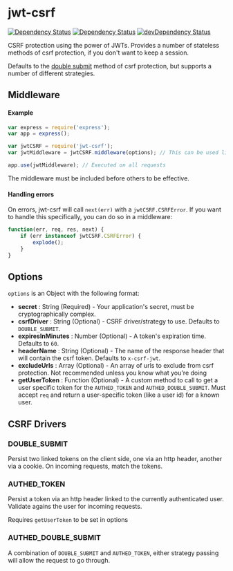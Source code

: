 # jwt-csrf

[![Dependency Status](http://tooling.paypalcorp.com/badges/npm/version/jwt-csrf.svg?style=flat-square)](http://tooling.paypalcorp.com/badges/npm/version/jwt-csrf.svg?style=flat-square)
[![Dependency Status](http://tooling.paypalcorp.com/badges/david/NodeXOShared/jwt-csrf.svg?style=flat-square)](http://tooling.paypalcorp.com/badges/david/NodeXOShared/jwt-csrf.svg?style=flat-square)
[![devDependency Status](http://tooling.paypalcorp.com:/badges/david/dev/NodeXOShared/jwt-csrf.svg?style=flat-square)](http://tooling.paypalcorp.com/badges/david/NodeXOShared/jwt-csrf.svg?style=flat-square)

CSRF protection using the power of JWTs. Provides a number of stateless methods of csrf protection, if you don't want to keep a session.

Defaults to the [double submit](https://www.owasp.org/index.php/Cross-Site_Request_Forgery_(CSRF)_Prevention_Cheat_Sheet#Double_Submit_Cookies) method of csrf protection, but supports a number of different strategies.

## Middleware

#### Example

 ```javascript
var express = require('express');
var app = express();

var jwtCSRF = require('jwt-csrf');
var jwtMiddleware = jwtCSRF.middleware(options); // This can be used like any other Express middleware

app.use(jwtMiddleware); // Executed on all requests
 ```

The middleware must be included before others to be effective.

#### Handling errors

On errors, jwt-csrf will call `next(err)` with a `jwtCSRF.CSRFError`. If you want to handle this specifically, you can do so in a middleware:

```javascript
function(err, req, res, next) {
    if (err instanceof jwtCSRF.CSRFError) {
        explode();
    }
}
```

## Options

`options` is an Object with the following format:
* **secret** : String (Required) - Your application's secret, must be cryptographically complex.
* **csrfDriver** : String (Optional) - CSRF driver/strategy to use. Defaults to `DOUBLE_SUBMIT`.
* **expiresInMinutes** : Number (Optional) - A token's expiration time.  Defaults to `60`.
* **headerName** : String (Optional) - The name of the response header that will contain the csrf token. Defaults to `x-csrf-jwt`.
* **excludeUrls** : Array (Optional) - An array of urls to exclude from csrf protection. Not recommended unless you know what you're doing
* **getUserToken** : Function (Optional) - A custom method to call to get a user specific token for the `AUTHED_TOKEN` and `AUTHED_DOUBLE_SUBMIT`. Must accept `req` and return a user-specific token (like a user id) for a known user.

## CSRF Drivers

### DOUBLE_SUBMIT

Persist two linked tokens on the client side, one via an http header, another via a cookie. On incoming requests, match the tokens.

### AUTHED_TOKEN

Persist a token via an http header linked to the currently authenticated user. Validate agains the user for incoming requests.

Requires `getUserToken` to be set in options

### AUTHED_DOUBLE_SUBMIT

A combination of `DOUBLE_SUBMIT` and `AUTHED_TOKEN`, either strategy passing will allow the request to go through.